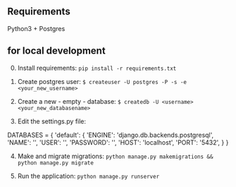 ## Requirements
Python3 + Postgres


## for local development
0) Install requirements:
`pip install -r requirements.txt`

1) Create postgres user:
`$ createuser -U postgres -P -s -e <your_new_username>`

2) Create a new - empty - database:
`$ createdb -U <username> <your_new_databasename>`

3) Edit the settings.py file:

DATABASES = {
    'default': {
        'ENGINE': 'django.db.backends.postgresql',
        'NAME': '<databasename>',
        'USER': '<username>',
        'PASSWORD': '<password>',
        'HOST': 'localhost',
        'PORT': '5432',
    }
}

4) Make and migrate migrations:
`python manage.py makemigrations && python manage.py migrate`

5) Run the application:
`python manage.py runserver`